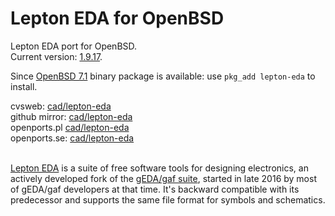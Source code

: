 Lepton EDA for OpenBSD
======================

Lepton EDA port for OpenBSD.
<br />
Current version: [1.9.17](https://github.com/lepton-eda/lepton-eda/releases/tag/1.9.17-20211219).
<br />


Since [OpenBSD 7.1](https://www.openbsd.org/71.html)
binary package is available: use `pkg_add lepton-eda` to install.
<br />


cvsweb: [cad/lepton-eda](https://cvsweb.openbsd.org/ports/cad/lepton-eda/)<br />
github mirror: [cad/lepton-eda](https://github.com/openbsd/ports/tree/master/cad/lepton-eda)<br />
openports.pl [cad/lepton-eda](https://openports.pl/path/cad/lepton-eda)<br />
openports.se: [cad/lepton-eda](https://openports.se/cad/lepton-eda)
<br />
<br />


[Lepton EDA](https://github.com/lepton-eda/lepton-eda)
is a suite of free software tools for designing electronics,
an actively developed fork of the
[gEDA/gaf suite](http://www.geda-project.org),
started in late 2016 by most of gEDA/gaf developers at that time.
It's backward compatible with its predecessor and
supports the same file format for symbols and schematics.
<br />
<br />

